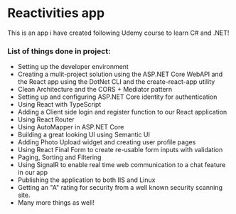 # Reactivities app
This is an app i have created following Udemy course to learn C# and .NET!

### List of things done in project:
- Setting up the developer environment
- Creating a mulit-project solution using the ASP.NET Core WebAPI and the React app using the DotNet CLI and the create-react-app utility
- Clean Architecture and the CORS + Mediator pattern
- Setting up and configuring ASP.NET Core identity for authentication
- Using React with TypeScript
- Adding a Client side login and register function to our React application
- Using React Router
- Using AutoMapper in ASP.NET Core
- Building a great looking UI using Semantic UI
- Adding Photo Upload widget and creating user profile pages
- Using React Final Form to create re-usable form inputs with validation
- Paging, Sorting and Filtering
- Using SignalR to enable real time web communication to a chat feature in our app
- Publishing the application to both IIS and Linux
- Getting an "A" rating for security from a well known security scanning site.
- Many more things as well!

